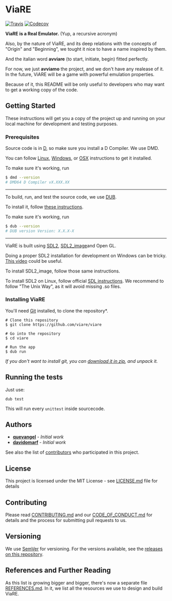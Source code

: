 # ViaRE 

[![Travis](https://img.shields.io/travis/daque-dev/viare.svg?style=flat-square)](https://travis-ci.org/daque-dev/viare)
[![Codecov](https://img.shields.io/codecov/c/github/daque-dev/viare.svg?style=flat-square)](https://codecov.io/gh/daque-dev/viare)



**ViaRE is a Real Emulator.** (Yup, a recursive acronym)

Also, by the nature of ViaRE, and its deep relations with the concepts of
"Origin" and "Beginning", we tought it nice to have a name inspired by them.

And the italian word **avviare** (to start, initiate, begin) fitted perfectly.

For now, we just **avviamo** the project, and we don't have any realease of it.
In the future, ViARE will be a game with powerful emulation properties.

Because of it, this README will be only useful to developers who may want to
get a working copy of the code.

## Getting Started

These instructions will get you a copy of the project up and running on your
local machine for development and testing purposes.

### Prerequisites

Source code is in [D](https://dlang.org/), so make sure you install a D Compiler.
We use DMD.

You can follow [Linux](https://dlang.org/dmd-linux.html),
[Windows](https://dlang.org/dmd-windows.html), or [OSX](https://dlang.org/dmd-osx.html)
instructions to get it installed.

To make sure it's working, run

```bash
$ dmd --version
# DMD64 D Compiler vX.XXX.XX
```
---

To build, run, and test the source code, we use [DUB](https://github.com/dlang/dub).

To install it, follow [these instructions](https://github.com/dlang/dub#installation).

To make sure it's working, run

```bash
$ dub --version
# DUB version Version: X.X.X-X
```

---

ViaRE is built using [SDL2](https://www.libsdl.org/download-2.0.php),
[SDL2_image](https://www.libsdl.org/projects/SDL_image/)and Open GL.

Doing a proper SDL2 installation for development on Windows can be tricky.
[This video](https://www.youtube.com/watch?v=ybYMOKEW9IY) could be useful.

To install SDL2_image, follow those same instructions.

To install SDL2 on Linux, follow official [SDL instructions](https://wiki.libsdl.org/Installation).
We recommend to follow "The Unix Way", as it will avoid missing .so files.

### Installing ViaRE

You'll need [Git](https://git-scm.com/) installed, to clone the repository*.

```
# Clone this repository
$ git clone https://github.com/viare/viare

# Go into the repository
$ cd viare

# Run the app
$ dub run
```

*If you don't want to install git, you can [download it in zip](https://github.com/davidomarf/viare/archive/master.zip),
and unpack it.*

## Running the tests

Just use:

```
dub test
```

This will run every `unittest` inside sourcecode.

## Authors

- [**quevangel**](https://github.com/quevangel) - *Initial work* 
- [**davidomarf**](https://github.com/davidomarf) - *Initial work*

See also the list of [contributors](https://github.com/daque-dev/viare/graphs/contributors) who participated in this project.

## License

This project is licensed under the MIT License - see [LICENSE.md](LICENSE.md) file for details

## Contributing

Please read [CONTRIBUTING.md](https://github.com/daque-dev/viare/blob/master/CONTRIBUTING.md) and our [CODE_OF_CONDUCT.md](https://github.com/daque-dev/viare/blob/master/CODE_OF_CONDUCT.md) for details and the process for submitting pull requests to us.

## Versioning

We use [SemVer](http://semver.org/) for versioning. For the versions available, see the [releases on this repository](https://github.com/daque-dev/viare/releases). 


## References and Further Reading

As this list is growing bigger and bigger, there's now a separate file [REFERENCES.md](https://github.com/daque-dev/viare/blob/master/REFERENCES.md). 
In it, we list all the resources we use to design and build ViaRE.